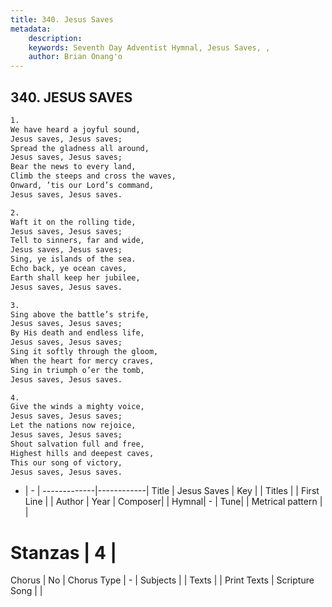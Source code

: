 ```yaml
---
title: 340. Jesus Saves
metadata:
    description: 
    keywords: Seventh Day Adventist Hymnal, Jesus Saves, , 
    author: Brian Onang'o
---
```



## 340. JESUS SAVES

```txt
1.
We have heard a joyful sound,
Jesus saves, Jesus saves;
Spread the gladness all around,
Jesus saves, Jesus saves;
Bear the news to every land,
Climb the steeps and cross the waves,
Onward, ’tis our Lord’s command,
Jesus saves, Jesus saves.

2.
Waft it on the rolling tide,
Jesus saves, Jesus saves;
Tell to sinners, far and wide,
Jesus saves, Jesus saves;
Sing, ye islands of the sea.
Echo back, ye ocean caves,
Earth shall keep her jubilee,
Jesus saves, Jesus saves.

3.
Sing above the battle’s strife,
Jesus saves, Jesus saves;
By His death and endless life,
Jesus saves, Jesus saves;
Sing it softly through the gloom,
When the heart for mercy craves,
Sing in triumph o’er the tomb,
Jesus saves, Jesus saves.

4.
Give the winds a mighty voice,
Jesus saves, Jesus saves;
Let the nations now rejoice,
Jesus saves, Jesus saves;
Shout salvation full and free,
Highest hills and deepest caves,
This our song of victory,
Jesus saves, Jesus saves.
```

- |   -  |
-------------|------------|
Title | Jesus Saves |
Key |  |
Titles |  |
First Line |  |
Author | 
Year | 
Composer|  |
Hymnal|  - |
Tune|  |
Metrical pattern | |
# Stanzas | 4 |
Chorus | No |
Chorus Type | - |
Subjects |  |
Texts |  |
Print Texts | 
Scripture Song |  |
  
